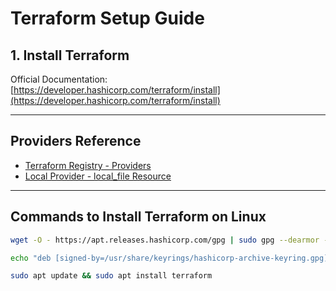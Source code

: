 # Terraform Setup Guide

## 1. Install Terraform

Official Documentation:  
[https://developer.hashicorp.com/terraform/install](https://developer.hashicorp.com/terraform/install)

---

## Providers Reference

- [Terraform Registry - Providers](https://registry.terraform.io/namespaces/hashicorp)  
- [Local Provider - local_file Resource](https://registry.terraform.io/providers/hashicorp/local/latest/docs/resources/file)

---

## Commands to Install Terraform on Linux

```bash
wget -O - https://apt.releases.hashicorp.com/gpg | sudo gpg --dearmor -o /usr/share/keyrings/hashicorp-archive-keyring.gpg

echo "deb [signed-by=/usr/share/keyrings/hashicorp-archive-keyring.gpg] https://apt.releases.hashicorp.com $(lsb_release -cs) main" | sudo tee /etc/apt/sources.list.d/hashicorp.list

sudo apt update && sudo apt install terraform

